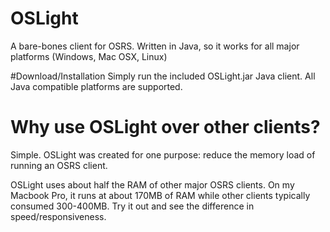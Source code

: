 # OSLight
A bare-bones client for OSRS. Written in Java, so it works for all major platforms (Windows, Mac OSX, Linux)

#Download/Installation
Simply run the included OSLight.jar Java client. All Java compatible platforms are supported.

# Why use OSLight over other clients?
Simple. OSLight was created for one purpose: reduce the memory load of running an OSRS client. 

OSLight uses about half the RAM of other major OSRS clients. On my Macbook Pro, it runs at about 170MB of RAM while other
clients typically consumed 300-400MB. Try it out and see the difference in speed/responsiveness.




